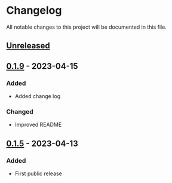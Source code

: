 # Changelog

All notable changes to this project will be documented in this file.

## [Unreleased]

<!-- ### Added -->
<!-- ### Fixed -->
<!-- ### Changed -->
<!-- ### Removed -->

## [0.1.9] - 2023-04-15

### Added

- Added change log

### Changed

- Improved README

## [0.1.5] - 2023-04-13

### Added

- First public release

[unreleased]: https://github.com/scarletcomply/license-finder/compare/v0.1.9...HEAD
[0.1.9]: https://github.com/scarletcomply/license-finder/compare/v0.1.5...v0.1.9
[0.1.5]: https://github.com/scarletcomply/license-finder/releases/tag/v0.1.5
